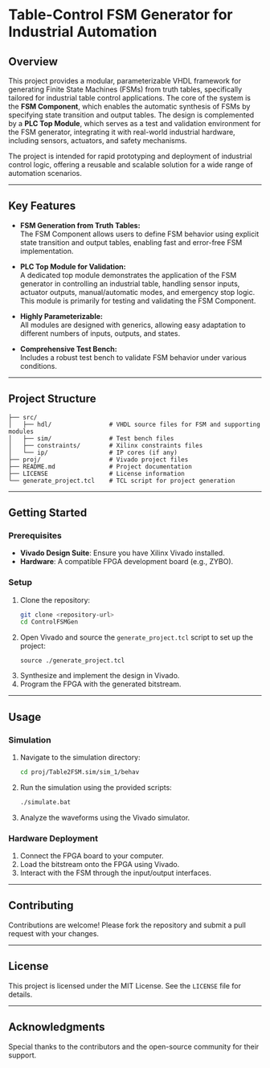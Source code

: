 # Table-Control FSM Generator for Industrial Automation

## Overview
This project provides a modular, parameterizable VHDL framework for generating Finite State Machines (FSMs) from truth tables, specifically tailored for industrial table control applications. The core of the system is the **FSM Component**, which enables the automatic synthesis of FSMs by specifying state transition and output tables. The design is complemented by a **PLC Top Module**, which serves as a test and validation environment for the FSM generator, integrating it with real-world industrial hardware, including sensors, actuators, and safety mechanisms.

The project is intended for rapid prototyping and deployment of industrial control logic, offering a reusable and scalable solution for a wide range of automation scenarios.

---

## Key Features
- **FSM Generation from Truth Tables:**  
  The FSM Component allows users to define FSM behavior using explicit state transition and output tables, enabling fast and error-free FSM implementation.

- **PLC Top Module for Validation:**  
  A dedicated top module demonstrates the application of the FSM generator in controlling an industrial table, handling sensor inputs, actuator outputs, manual/automatic modes, and emergency stop logic. This module is primarily for testing and validating the FSM Component.

- **Highly Parameterizable:**  
  All modules are designed with generics, allowing easy adaptation to different numbers of inputs, outputs, and states.

- **Comprehensive Test Bench:**  
  Includes a robust test bench to validate FSM behavior under various conditions.

---

## Project Structure
```
├── src/
│   ├── hdl/                # VHDL source files for FSM and supporting modules
│   ├── sim/                # Test bench files
│   ├── constraints/        # Xilinx constraints files
│   └── ip/                 # IP cores (if any)
├── proj/                   # Vivado project files
├── README.md               # Project documentation
├── LICENSE                 # License information
└── generate_project.tcl    # TCL script for project generation
```

---

## Getting Started

### Prerequisites
- **Vivado Design Suite**: Ensure you have Xilinx Vivado installed.
- **Hardware**: A compatible FPGA development board (e.g., ZYBO).

### Setup
1. Clone the repository:
   ```bash
   git clone <repository-url>
   cd ControlFSMGen
   ```
2. Open Vivado and source the `generate_project.tcl` script to set up the project:
   ```
   source ./generate_project.tcl
   ```
3. Synthesize and implement the design in Vivado.
4. Program the FPGA with the generated bitstream.

---

## Usage

### Simulation
1. Navigate to the simulation directory:
   ```bash
   cd proj/Table2FSM.sim/sim_1/behav
   ```
2. Run the simulation using the provided scripts:
   ```bash
   ./simulate.bat
   ```
3. Analyze the waveforms using the Vivado simulator.

### Hardware Deployment
1. Connect the FPGA board to your computer.
2. Load the bitstream onto the FPGA using Vivado.
3. Interact with the FSM through the input/output interfaces.

---

## Contributing
Contributions are welcome! Please fork the repository and submit a pull request with your changes.

---

## License
This project is licensed under the MIT License. See the `LICENSE` file for details.

---

## Acknowledgments
Special thanks to the contributors and the open-source community for their support.